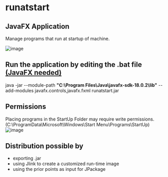 # runatstart

## JavaFX Application

Manage programs that run at startup of machine.

![image](https://user-images.githubusercontent.com/79989883/188753489-1e1e84f4-3e28-4145-ac4c-7193e094af8f.png)

## Run the application by editing the .bat file [(JavaFX needed)](https://gluonhq.com/products/javafx/)

java -jar --module-path **"C:\Program Files\Java\javafx-sdk-18.0.2\lib"** --add-modules javafx.controls,javafx.fxml runatstart.jar

## Permissions

Placing programs in the StartUp Folder may require write permissions.
(C:\ProgramData\Microsoft\Windows\Start Menu\Programs\StartUp)
![image](https://user-images.githubusercontent.com/79989883/188822359-0fac58ba-6bb8-4948-bd4a-7cf182a9529c.png)

## Distribution possible by 
- exporting .jar 
- using Jlink to create a customized run-time image
- using the prior points as input for JPackage
